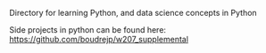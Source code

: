 Directory for learning Python, and data science concepts in Python

Side projects in python can be found here: https://github.com/boudrejp/w207_supplemental
